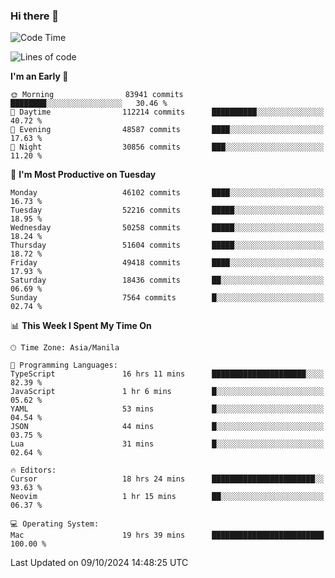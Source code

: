 ### Hi there 👋

<!--START_SECTION:waka-->
![Code Time](http://img.shields.io/badge/Code%20Time-5%2C632%20hrs-blue)

![Lines of code](https://img.shields.io/badge/From%20Hello%20World%20I%27ve%20Written-121.0%20million%20lines%20of%20code-blue)

**I'm an Early 🐤** 

```text
🌞 Morning                83941 commits       ████████░░░░░░░░░░░░░░░░░   30.46 % 
🌆 Daytime                112214 commits      ██████████░░░░░░░░░░░░░░░   40.72 % 
🌃 Evening                48587 commits       ████░░░░░░░░░░░░░░░░░░░░░   17.63 % 
🌙 Night                  30856 commits       ███░░░░░░░░░░░░░░░░░░░░░░   11.20 % 
```
📅 **I'm Most Productive on Tuesday** 

```text
Monday                   46102 commits       ████░░░░░░░░░░░░░░░░░░░░░   16.73 % 
Tuesday                  52216 commits       █████░░░░░░░░░░░░░░░░░░░░   18.95 % 
Wednesday                50258 commits       █████░░░░░░░░░░░░░░░░░░░░   18.24 % 
Thursday                 51604 commits       █████░░░░░░░░░░░░░░░░░░░░   18.72 % 
Friday                   49418 commits       ████░░░░░░░░░░░░░░░░░░░░░   17.93 % 
Saturday                 18436 commits       ██░░░░░░░░░░░░░░░░░░░░░░░   06.69 % 
Sunday                   7564 commits        █░░░░░░░░░░░░░░░░░░░░░░░░   02.74 % 
```


📊 **This Week I Spent My Time On** 

```text
🕑︎ Time Zone: Asia/Manila

💬 Programming Languages: 
TypeScript               16 hrs 11 mins      █████████████████████░░░░   82.39 % 
JavaScript               1 hr 6 mins         █░░░░░░░░░░░░░░░░░░░░░░░░   05.62 % 
YAML                     53 mins             █░░░░░░░░░░░░░░░░░░░░░░░░   04.54 % 
JSON                     44 mins             █░░░░░░░░░░░░░░░░░░░░░░░░   03.75 % 
Lua                      31 mins             █░░░░░░░░░░░░░░░░░░░░░░░░   02.64 % 

🔥 Editors: 
Cursor                   18 hrs 24 mins      ███████████████████████░░   93.63 % 
Neovim                   1 hr 15 mins        ██░░░░░░░░░░░░░░░░░░░░░░░   06.37 % 

💻 Operating System: 
Mac                      19 hrs 39 mins      █████████████████████████   100.00 % 
```


 Last Updated on 09/10/2024 14:48:25 UTC
<!--END_SECTION:waka-->


<!--
**rad182/rad182** is a ✨ _special_ ✨ repository because its `README.md` (this file) appears on your GitHub profile.

Here are some ideas to get you started:

- 🔭 I’m currently working on ...
- 🌱 I’m currently learning ...
- 👯 I’m looking to collaborate on ...
- 🤔 I’m looking for help with ...
- 💬 Ask me about ...
- 📫 How to reach me: ...
- 😄 Pronouns: ...
- ⚡ Fun fact: ...
-->
